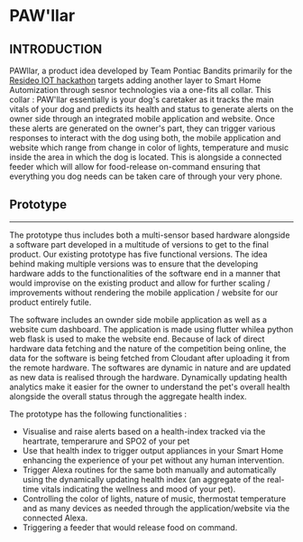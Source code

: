 # PAW'llar


INTRODUCTION
------------

PAWllar, a product idea developed by Team Pontiac Bandits primarily for the [Resideo IOT hackathon](https://www.hackerearth.com/challenges/hackathon/hack-iot/) targets adding another layer to Smart Home Automization through sesnor technologies via a one-fits all collar. This collar : PAW'llar essentially is your dog's caretaker as it tracks the main vitals of your dog and predicts its health and status to generate alerts on the owner side through an integrated mobile application and website. Once these alerts are generated on the owner's part, they can trigger various responses to interact with the dog using both, the mobile application and website which range from change in color of lights, temperature and music inside the area in which the dog is located. This is alongside a connected feeder which will allow for food-release on-command ensuring that everything you dog needs can be taken care of through your very phone. 

## Prototype
------------

The prototype thus includes both a multi-sensor based hardware alongside a software part developed in a multitude of versions to get to the final product. Our existing prototype has five functional versions. The idea behind making multiple versions was to ensure that the developing hardware adds to the functionalities of the software end in a manner that would improvise on the existing product and allow for further scaling / improvements without rendering the mobile application / website for our product entirely futile.

The software includes an ownder side mobile application as well as a website cum dashboard. The application is made using flutter whilea python web flask is used to make the website end. Because of lack of direct hardware data fetching and the nature of the competition being online, the data for the software is being fetched from Cloudant after uploading it from the remote hardware. The softwares are dynamic in nature and are updated as new data is realised through the hardware. Dynamically updating health analytics make it easier for the owner to understand the pet's overall health alongside the overall status through the aggregate health index.

The prototype has the following functionalities :

 * Visualise and raise alerts based on a health-index tracked via the heartrate, temperarure and SPO2 of your pet
 * Use that health index to trigger output appliances in your Smart Home enhancing the experience of your pet without any human intervention.
 * Trigger Alexa routines for the same both manually and automatically using the dynamically updating health index (an aggregate of the real-time vitals indicating the wellness and mood of your pet).
 * Controlling the color of lights, nature of music, thermostat temperature and as many devices as needed through the application/website via the connected Alexa.
 * Triggering a feeder that would release food on command.

